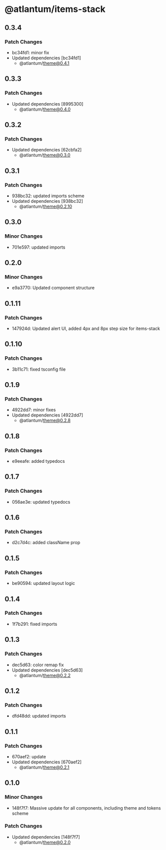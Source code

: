 # @atlantum/items-stack

## 0.3.4

### Patch Changes

-   bc34fd1: minor fix
-   Updated dependencies [bc34fd1]
    -   @atlantum/theme@0.4.1

## 0.3.3

### Patch Changes

-   Updated dependencies [8995300]
    -   @atlantum/theme@0.4.0

## 0.3.2

### Patch Changes

-   Updated dependencies [62cbfa2]
    -   @atlantum/theme@0.3.0

## 0.3.1

### Patch Changes

-   938bc32: updated imports scheme
-   Updated dependencies [938bc32]
    -   @atlantum/theme@0.2.10

## 0.3.0

### Minor Changes

-   701e597: updated imports

## 0.2.0

### Minor Changes

-   e9a3770: Updated component structure

## 0.1.11

### Patch Changes

-   147924d: Updated alert UI, added 4px and 8px step size for items-stack

## 0.1.10

### Patch Changes

-   3b11c71: fixed tsconfig file

## 0.1.9

### Patch Changes

-   4922dd7: minor fixes
-   Updated dependencies [4922dd7]
    -   @atlantum/theme@0.2.8

## 0.1.8

### Patch Changes

-   e9eeafe: added typedocs

## 0.1.7

### Patch Changes

-   056ae3e: updated typedocs

## 0.1.6

### Patch Changes

-   d2c7d4c: added className prop

## 0.1.5

### Patch Changes

-   be90594: updated layout logic

## 0.1.4

### Patch Changes

-   1f7b291: fixed imports

## 0.1.3

### Patch Changes

-   dec5d63: color remap fix
-   Updated dependencies [dec5d63]
    -   @atlantum/theme@0.2.2

## 0.1.2

### Patch Changes

-   dfd48dd: updated imports

## 0.1.1

### Patch Changes

-   670aef2: update
-   Updated dependencies [670aef2]
    -   @atlantum/theme@0.2.1

## 0.1.0

### Minor Changes

-   148f7f7: Massive update for all components, including theme and tokens scheme

### Patch Changes

-   Updated dependencies [148f7f7]
    -   @atlantum/theme@0.2.0

